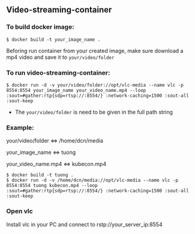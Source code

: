 ## Video-streaming-container
### To build docker image:
```
$ docker build -t your_image_name .
```
Beforing run container from your created image, make sure download a mp4 video and save it to ```your/video/folder```
### To run video-streaming-container:
```
$ docker run -d -v your/video/folder://opt/vlc-media --name vlc -p 8554:8554 your_image_name your_video_name.mp4 --loop :sout=#gather:rtp{sdp=rtsp://:8554/} :network-caching=1500 :sout-all :sout-keep
```
- The ```your/video/folder``` is need to be given in the full path string
### Example:
your/video/folder <=> /home/dcn/media


your_image_name <=> tuong


your_video_name.mp4 <=> kubecon.mp4
```
$ docker build -t tuong .
$ docker run -d -v /home/dcn/media://opt/vlc-media --name vlc -p 8554:8554 tuong kubecon.mp4 --loop :sout=#gather:rtp{sdp=rtsp://:8554/} :network-caching=1500 :sout-all :sout-keep
```
### Open vlc
Install vlc in your PC and connect to rstp://your_server_ip:8554

